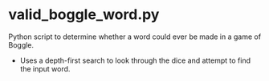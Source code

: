 # valid_boggle_word.py
Python script to determine whether a word could ever be made in a game of Boggle.
- Uses a depth-first search to look through the dice and attempt to find the input word. 
